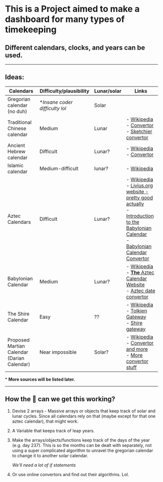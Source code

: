 # This is a Project aimed to make a dashboard for many types of timekeeping
## Different calendars, clocks, and years can be used.
---
## Ideas:
| Calendars                                   | Difficulty/plausibility        | Lunar/solar | Links |
|---------------------------------------------|--------------------------------|-------------|-------|
| Gregorian calendar (no duh)                 | **Insane coder difficulty lol* | Solar       |       |
| Traditional Chinese calendar                | Medium                         | Lunar       | - [Wikipedia](https://en.wikipedia.org/wiki/Chinese_calendar)<br> - [Convertor](http://www.prokerala.com/general/calendar/chinese-year-converter.php)<br> - [Sketchier convertor](http://www.mandarintools.com/calconv_old.html)|
| Ancient Hebrew calendar                     | Difficult                      | Lunar?      | - [Wikipedia](http://www.crivoice.org/calendar.html)<br> - [Convertor](http://www.biblicalcalendarproof.com/calendar/generate)|
| Islamic calendar                            | Medium-difficult               | lunar?      | - [Wikipedia](https://en.wikipedia.org/wiki/Islamic_calendar)|
| Aztec Calendars                             | Difficult                      | Lunar?      | - [Wikipedia](https://en.wikipedia.org/wiki/Babylonian_calendar) <br> - [Livius.org website - pretty good actually](http://www.livius.org/articles/concept/calendar-babylonian/) <br> - [Introduction to the Babylonian Calendar](https://www.staff.science.uu.nl/~gent0113/babylon/babycal.htm) <br> - [Babylonian Calendar Convertor](https://www.staff.science.uu.nl/~gent0113/babylon/babycal_converter.htm)|
| Babylonian Calendar                         | Medium                         | Lunar?      | - [Wikipedia](https://en.wikipedia.org/wiki/Aztec_calendar) <br> - [**The** Aztec Calendar Website](https://www.azteccalendar.com/azteccalendar.html) <br> - [Aztec date convertor](https://www.azteccalendar.com/?day=14&month=11&year=2016)|
| The Shire Calendar                          | Easy                           | ??          | - [Wikipedia](https://en.wikipedia.org/wiki/Middle-earth_calendar) <br> - [Tolkien Gateway](http://tolkiengateway.net/wiki/Shire_Calendar) <br> - [Shire gateway](http://shire-reckoning.com/calendar.html)|
| Proposed Martian Calendar (Darian Calendar) | Near impossible                | Solar?      | - [Wikipedia](https://en.wikipedia.org/wiki/Darian_calendar) <br> - [Convertor and more](http://ops-alaska.com/time/gangale_converter/calendar_clock.htm) <br> - [More convertor stuff](http://www-mars.lmd.jussieu.fr/mars/time/martian_time.html)||
\* **More sources will be listed later.**

---
## How the :poop: can we get this working?
1. Devise 2 arrays - Massive arrays or objects that keep track of solar and lunar cycles. Since all calendars rely on that (maybe except for that one aztec calendar), that might work.
2. A Variable that keeps track of leap years.
3. Make the arrays/objects/functions keep track of the days of the year (e.g. day 237). This is so the months can be dealt with separately, not using a super complicated algorithm to unravel the gregorian calendar to change it to another solar calendar.

   *We'll need a lot of if statements*
4. Or use online convertors and find out their algorithms. Lol.